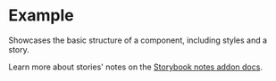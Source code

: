 # Example
Showcases the basic structure of a component, including styles and a story.

Learn more about stories' notes on the [Storybook notes addon docs](https://github.com/storybooks/storybook/tree/master/addons/notes).
